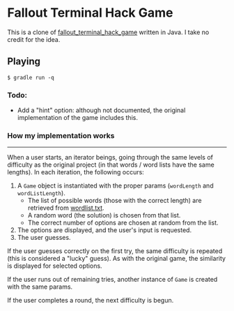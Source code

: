 # Fallout Terminal Hack Game

This is a clone of [fallout_terminal_hack_game](https://github.com/brianburton/fallout_terminal_hack_game) written in Java. I take no credit for the idea.

## Playing
`$ gradle run -q`

### Todo:
* Add a "hint" option: although not documented, the original implementation of the game includes this.

### How my implementation works
---
When a user starts, an iterator beings, going through the same levels of difficulty as the original project (in that words / word lists have the same lengths). In each iteration, the following occurs:

1. A `Game` object is instantiated with the proper params (`wordLength` and `wordListLength`).
    * The list of possible words (those with the correct length) are retrieved from [wordlist.txt](wordlist.txt).
    * A random word (the solution) is chosen from that list.
    * The correct number of options are chosen at random from the list.
1. The options are displayed, and the user's input is requested.
1. The user guesses.

If the user guesses correctly on the first try, the same difficulty is repeated (this is considered a "lucky" guess). As with the original game, the similarity is displayed for selected options.

If the user runs out of remaining tries, another instance of `Game` is created with the same params.

If the user completes a round, the next difficulty is begun.
